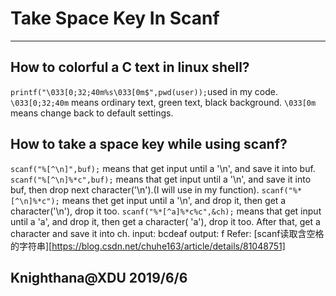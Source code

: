 
# Take Space Key In Scanf

-------

## How to colorful a C text in linux shell?
 `printf("\033[0;32;40m%s\033[0m$",pwd(user));`used in my code.
 `\033[0;32;40m` means ordinary text, green text, black background.
 `\033[0m` means change back to default settings.

## How to take a space key while using scanf?

  
  `scanf("%[^\n]",buf);`
  means that get input until a '\n', and save it into buf.
  `scanf("%[^\n]%*c",buf);`
  means that get input until a '\n', and save it into buf, then drop next character('\n').(I will use in my function).
  `scanf("%*[^\n]%*c");`
  means thet get input until a '\n', and drop it, then get a character('\n'), drop it too.
  `scanf("%*[^a]%*c%c",&ch);`
  means that get input until a  'a', and drop it, then get a character( 'a'), drop it too. After that, get a character and save it into ch.
  input: bcdeaf
  output: f
  Refer: [scanf读取含空格的字符串][https://blog.csdn.net/chuhe163/article/details/81048751]

 Knighthana@XDU
 2019/6/6
-------
